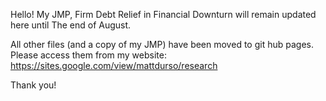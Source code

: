 Hello! My JMP, Firm Debt Relief in Financial Downturn will remain updated here until The end of August.

All other files (and a copy of my JMP) have been moved to git hub pages. Please access them from my website: https://sites.google.com/view/mattdurso/research

Thank you!
